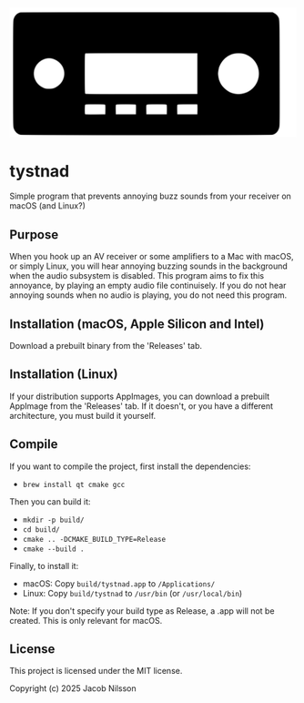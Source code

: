 ![img](/data/logo.svg)

# tystnad

Simple program that prevents annoying buzz sounds from your receiver on macOS (and Linux?)

## Purpose

When you hook up an AV receiver or some amplifiers to a Mac with macOS, or simply Linux, you will hear annoying buzzing sounds in the background when the audio subsystem is disabled.
This program aims to fix this annoyance, by playing an empty audio file continuisely. If you do not hear annoying sounds when no audio is playing, you do not need this program.

## Installation (macOS, Apple Silicon and Intel)

Download a prebuilt binary from the 'Releases' tab.

## Installation (Linux)

If your distribution supports AppImages, you can download a prebuilt AppImage from the 'Releases' tab. 
If it doesn't, or you have a different architecture, you must build it yourself.

## Compile

If you want to compile the project, first install the dependencies:

- `brew install qt cmake gcc`

Then you can build it:

- `mkdir -p build/`
- `cd build/`
- `cmake .. -DCMAKE_BUILD_TYPE=Release`
- `cmake --build .`

Finally, to install it:

- macOS: Copy `build/tystnad.app` to `/Applications/`
- Linux: Copy `build/tystnad` to `/usr/bin` (or `/usr/local/bin`)

Note: If you don't specify your build type as Release, a .app will not be created. This is only relevant for macOS.

## License

This project is licensed under the MIT license.

Copyright (c) 2025 Jacob Nilsson
